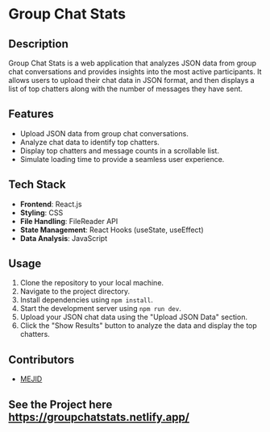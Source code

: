 # Group Chat Stats

## Description
Group Chat Stats is a web application that analyzes JSON data from group chat conversations and provides insights into the most active participants. It allows users to upload their chat data in JSON format, and then displays a list of top chatters along with the number of messages they have sent.

## Features
- Upload JSON data from group chat conversations.
- Analyze chat data to identify top chatters.
- Display top chatters and message counts in a scrollable list.
- Simulate loading time to provide a seamless user experience.

## Tech Stack
- **Frontend**: React.js
- **Styling**: CSS
- **File Handling**: FileReader API
- **State Management**: React Hooks (useState, useEffect)
- **Data Analysis**: JavaScript 

## Usage
1. Clone the repository to your local machine.
2. Navigate to the project directory.
3. Install dependencies using `npm install`.
4. Start the development server using `npm run dev`.
5. Upload your JSON chat data using the "Upload JSON Data" section.
6. Click the "Show Results" button to analyze the data and display the top chatters.

## Contributors
- [MEJID](https://github.com/netcrawlerr)

## See the Project here https://groupchatstats.netlify.app/
